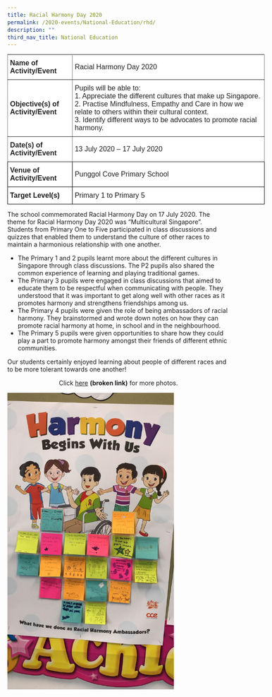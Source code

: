 ```yaml
---
title: Racial Harmony Day 2020
permalink: /2020-events/National-Education/rhd/
description: ""
third_nav_title: National Education
---
```

<style type="text/css">
.tg  {border-collapse:collapse;border-spacing:0;margin:0px auto;}
.tg td{border-color:black;border-style:solid;border-width:1px;font-family:Arial, sans-serif;font-size:14px;
  overflow:hidden;padding:10px 5px;word-break:normal;}
.tg th{border-color:black;border-style:solid;border-width:1px;font-family:Arial, sans-serif;font-size:14px;
  font-weight:normal;overflow:hidden;padding:10px 5px;word-break:normal;}
.tg .tg-kdpx{background-color:#FFF;border-color:inherit;color:#222;font-size:16px;text-align:left;vertical-align:middle}
.tg .tg-x4x2{background-color:#FFF;border-color:inherit;color:#222;font-size:16px;font-weight:bold;text-align:left;
  vertical-align:middle}
.tg .tg-hsqg{background-color:#FFF;font-size:16px;text-align:left;vertical-align:middle}
.tg .tg-3etx{background-color:#FFF;color:#222;font-size:16px;font-weight:bold;text-align:left;vertical-align:middle}
.tg .tg-qtsq{background-color:#FFF;color:#222;font-size:16px;text-align:left;vertical-align:middle}
.tg .tg-tzfb{background-color:#FFF;font-size:16px;font-weight:bold;text-align:left;vertical-align:middle}
</style>
<table class="tg" style="undefined;table-layout: fixed; width: 584px">
<colgroup>
<col style="width: 147px">
<col style="width: 437px">
</colgroup>
<tbody>
  <tr>
    <td class="tg-x4x2">Name of Activity/Event</td>
    <td class="tg-kdpx">Racial Harmony Day 2020</td>
  </tr>
  <tr>
    <td class="tg-x4x2">Objective(s) of Activity/Event</td>
    <td class="tg-kdpx">Pupils will be able to:<br>1.     Appreciate the different cultures that make up Singapore.<br>2.     Practise Mindfulness, Empathy and Care in how we relate to others within their cultural context.<br>3.     Identify different ways to be advocates to promote racial harmony.</td>
  </tr>
  <tr>
    <td class="tg-x4x2">Date(s) of Activity/Event</td>
    <td class="tg-kdpx">13 July 2020 – 17 July 2020</td>
  </tr>
  <tr>
    <td class="tg-3etx">Venue of Activity/Event</td>
    <td class="tg-qtsq">Punggol Cove Primary School</td>
  </tr>
  <tr>
    <td class="tg-tzfb">Target Level(s)</td>
    <td class="tg-hsqg">Primary 1 to Primary 5</td>
  </tr>
</tbody>
</table>

The school commemorated Racial Harmony Day on 17 July 2020. The theme for Racial Harmony Day 2020 was “Multicultural Singapore”. Students from Primary One to Five participated in class discussions and quizzes that enabled them to understand the culture of other races to maintain a harmonious relationship with one another.
* The Primary 1 and 2 pupils learnt more about the different cultures in Singapore through class discussions. The P2 pupils also shared the common experience of learning and playing traditional games.
* The Primary 3 pupils were engaged in class discussions that aimed to educate them to be respectful when communicating with people. They understood that it was important to get along well with other races as it promotes harmony and strengthens friendships among us.
* The Primary 4 pupils were given the role of being ambassadors of racial harmony. They brainstormed and wrote down notes on how they can promote racial harmony at home, in school and in the neighbourhood.  
* The Primary 5 pupils were given opportunities to share how they could play a part to promote harmony amongst their friends of different ethnic communities.

Our students certainly enjoyed learning about people of different races and to be more tolerant towards one another!


<center>Click <a href="https://photos.google.com/share/AF1QipNtoV8BC7DwVlbQXIWkQYKmCyHPUHXLLjUGOFZCgj-Efntc-JUgBEXBrUAZ4QVWvQ?key=WGJHRk44SjVQY0Jkelp0QmpiTkpULTk3RXNHNXp3">here</a> <b>(broken link)</b> for more photos.</center>


<img src="/images/Img%204.jpeg" 
     style="width:75%">